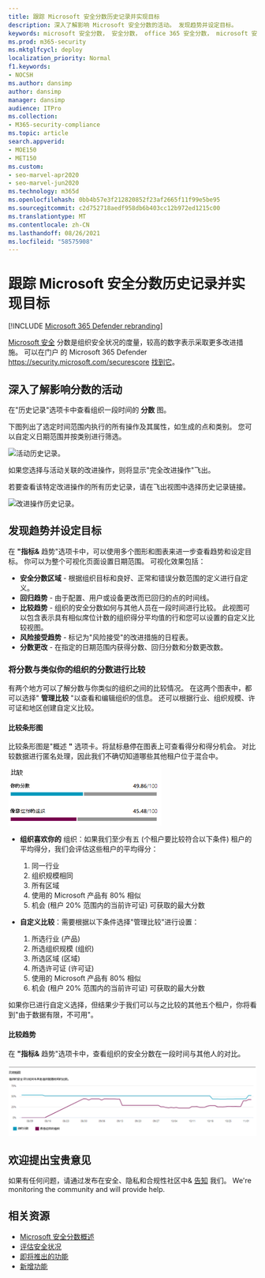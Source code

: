 ```yaml
---
title: 跟踪 Microsoft 安全分数历史记录并实现目标
description: 深入了解影响 Microsoft 安全分数的活动。 发现趋势并设定目标。
keywords: microsoft 安全分数， 安全分数， office 365 安全分数， microsoft 安全分数， Microsoft 365 Defender门户， 改进操作
ms.prod: m365-security
ms.mktglfcycl: deploy
localization_priority: Normal
f1.keywords:
- NOCSH
ms.author: dansimp
author: dansimp
manager: dansimp
audience: ITPro
ms.collection:
- M365-security-compliance
ms.topic: article
search.appverid:
- MOE150
- MET150
ms.custom:
- seo-marvel-apr2020
- seo-marvel-jun2020
ms.technology: m365d
ms.openlocfilehash: 0bb4b57e3f212820852f23af2665f11f99e5be95
ms.sourcegitcommit: c2d752718aedf958db6b403cc12b972ed1215c00
ms.translationtype: MT
ms.contentlocale: zh-CN
ms.lasthandoff: 08/26/2021
ms.locfileid: "58575908"
---
```

# <a name="track-your-microsoft-secure-score-history-and-meet-goals"></a>跟踪 Microsoft 安全分数历史记录并实现目标

[!INCLUDE [Microsoft 365 Defender rebranding](../includes/microsoft-defender.md)]

[Microsoft 安全](microsoft-secure-score.md) 分数是组织安全状况的度量，较高的数字表示采取更多改进措施。 可以在门户 的 Microsoft 365 Defender https://security.microsoft.com/securescore [找到它](overview-security-center.md)。

## <a name="gain-insights-into-activity-that-has-affected-your-score"></a>深入了解影响分数的活动

在"历史记录"选项卡中查看组织一段时间的 **分数** 图。

下图列出了选定时间范围内执行的所有操作及其属性，如生成的点和类别。 您可以自定义日期范围并按类别进行筛选。

![活动历史记录。](../../media/secure-score/secure-score-history-activity.png)

如果您选择与活动关联的改进操作，则将显示"完全改进操作"飞出。

若要查看该特定改进操作的所有历史记录，请在飞出视图中选择历史记录链接。

![改进操作历史记录。](../../media/secure-score/secure-score-history-flyout.png)

## <a name="discover-trends-and-set-goals"></a>发现趋势并设定目标

在 **"指标&** 趋势"选项卡中，可以使用多个图形和图表来进一步查看趋势和设定目标。 你可以为整个可视化页面设置日期范围。 可视化效果包括：

* **安全分数区域** - 根据组织目标和良好、正常和错误分数范围的定义进行自定义。
* **回归趋势** - 由于配置、用户或设备更改而已回归的点的时间线。  
* **比较趋势** - 组织的安全分数如何与其他人员在一段时间进行比较。 此视图可以包含表示具有相似席位计数的组织得分平均值的行和您可以设置的自定义比较视图。
* **风险接受趋势** - 标记为"风险接受"的改进措施的日程表。
* **分数更改** - 在指定的日期范围内获得分数、回归分数和分数更改数。

### <a name="compare-your-score-to-organizations-like-yours"></a>将分数与类似你的组织的分数进行比较

有两个地方可以了解分数与你类似的组织之间的比较情况。 在这两个图表中，都可以选择" **管理比较** "以查看和编辑组织的信息。 还可以根据行业、组织规模、许可证和地区创建自定义比较。

#### <a name="comparison-bar-chart"></a>比较条形图

比较条形图是"概述 **"** 选项卡。将鼠标悬停在图表上可查看得分和得分机会。 对比较数据进行匿名处理，因此我们不确切知道哪些其他租户位于混合中。

![相似组织的分数的条形图。](../../media/secure-score/secure-score-comparison-bar.png)

- **组织喜欢你的** 组织：如果我们至少有五 (个租户要比较符合以下条件) 租户的平均得分，我们会评估这些租户的平均得分：
    1. 同一行业
    2. 组织规模相同
    3. 所有区域
    4. 使用的 Microsoft 产品有 80% 相似
    5. 机会 (租户 20% 范围内的当前许可证) 可获取的最大分数

- **自定义比较**：需要根据以下条件选择"管理比较"进行设置：
    1. 所选行业 (产品) 
    2. 所选组织规模 (组织) 
    3. 所选区域 (区域) 
    4. 所选许可证 (许可证) 
    5. 使用的 Microsoft 产品有 80% 相似
    6. 机会 (租户 20% 范围内的当前许可证) 可获取的最大分数

如果你已进行自定义选择，但结果少于我们可以与之比较的其他五个租户，你将看到"由于数据有限，不可用"。

#### <a name="comparison-trend"></a>比较趋势

在 **"指标&** 趋势"选项卡中，查看组织的安全分数在一段时间与其他人的对比。

![一段时间后相似组织的分数的直线图。](../../media/secure-score/secure-score-comparison-trend.png)

## <a name="we-want-to-hear-from-you"></a>欢迎提出宝贵意见

如果有任何问题，请通过发布在安全、隐私和合规性社区中& [告知](https://techcommunity.microsoft.com/t5/Security-Privacy-Compliance/bd-p/security_privacy) 我们。 We're monitoring the community and will provide help.

## <a name="related-resources"></a>相关资源

- [Microsoft 安全分数概述](microsoft-secure-score.md)
- [评估安全状况](microsoft-secure-score-improvement-actions.md)
- [即将推出的功能](microsoft-secure-score-whats-coming.md)
- [新增功能](microsoft-secure-score-whats-new.md)
